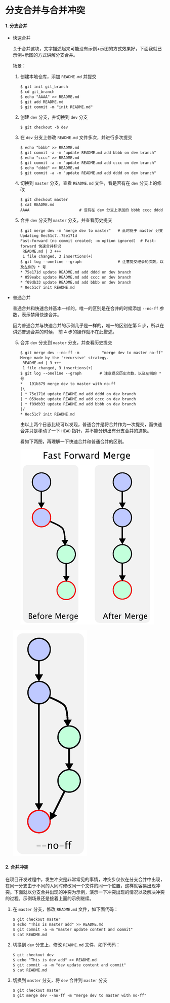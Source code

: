 # 分支合并与合并冲突

#### 1. 分支合并

* 快速合并

  关于合并这块，文字描述起来可能没有示例+示图的方式效果好，下面我就已示例+示图的方式讲解分支合并。

  场景：

  1. 创建本地仓库，添加 `README.md` 并提交

     ```shell
     $ git init git_branch
     $ cd git_branch
     $ echo "AAAA" >> README.md
     $ git add README.md
     $ git commit -m "init README.md"
     ```

  2. 创建 `dev` 分支，并切换到 `dev` 分支

     ```shell
     $ git checkout -b dev
     ```

  3. 在 `dev` 分支上修改 `README.md` 文件多次，并进行多次提交

     ```shell
     $ echo "bbbb" >> README.md
     $ git commit -a -m "update README.md add bbbb on dev branch"
     $ echo "cccc" >> README.md
     $ git commit -a -m "update README.md add cccc on dev branch"
     $ echo "dddd" >> README.md
     $ git commit -a -m "update README.md add dddd on dev branch"
     ```

  4. 切换到 `master` 分支，查看 `README.md` 文件，看是否有在 `dev` 分支上的修改

     ```shell
     $ git checkout master
     $ cat README.md
     AAAA                      # 没有在 dev 分支上添加的 bbbb cccc dddd
     ```

  5. 合并 `dev` 分支到 `master` 分支，并查看历史提交

     ```shell
     $ git merge dev -m "merge dev to master"   # 此时处于 master 分支
     Updating 0ec51c7..75e171d
     Fast-forward (no commit created; -m option ignored)  # Fast-forward 快速合并标识
      README.md | 3 +++
      1 file changed, 3 insertions(+)
     $ git log --oneline --graph                # 注意提交纪录的次数，以及左侧的 * 号
     * 75e171d update README.md add dddd on dev branch
     * 059eabc update README.md add cccc on dev branch
     * f09db33 update README.md add bbbb on dev branch
     * 0ec51c7 init README.md
     ```

* 普通合并

  普通合并和快速合并基本一样的，唯一的区别是在合并的时候添加 `--no-ff` 参数，表示禁用快速合并。

  因为普通合并与快速合并的示例几乎是一样的，唯一的区别在第 5 步，所以在讲述普通合并的时候， 前 4 步的操作就不在此赘述。

  5. 合并 `dev` 分支到 `master` 分支，并查看历史提交

     ```shell
     $ git merge dev --no-ff -m          "merge dev to master no-ff"
     Merge made by the 'recursive' strategy.
      README.md | 3 +++
      1 file changed, 3 insertions(+)
     $ git log --oneline --graph        # 注意提交历史次数，以及左侧的 * 号
     *   191b379 merge dev to master with no-ff
     |\
     | * 75e171d update README.md add dddd on dev branch
     | * 059eabc update README.md add cccc on dev branch
     | * f09db33 update README.md add bbbb on dev branch
     |/
     * 0ec51c7 init README.md
     ```

     由以上两个日志比较可以发现，普通合并是将合并作为一次提交，而快速合并只是移动了一下 `HEAD` 指针，并不能分辨出有分支合并的迹象。

     看如下两图，再理解一下快速合并和普通合并的区别。

     ![快速合并](../images/git_branch_05.png)

  ![普通合并](../images/git_branch_06.png)

#### 2. 合并冲突

在项目开发过程中，发生冲突是非常常见的事情，冲突步仅仅在分支合并中出现，在同一分支由于不同的人同时修改同一个文件的同一个位置，这样就容易出现冲突。下面就以分支合并出现的冲突为示例，演示一下冲突出现的情况以及解决冲突的过程。示例场景还是接着上面的示例继续。

1. 在 `master` 分支，修改 `README.md` 文件，如下面代码：

   ```shell
   $ git checkout master
   $ echo "This is master add" >> README.md
   $ git commit -a -m "master update content and commit"
   $ cat README.md
   ```

2. 切换到 `dev` 分支上，修改 `README.md` 文件，如下代码：

   ```shell
   $ git checkout dev
   $ echo "This is dev add" >> README.md
   $ git commit -a -m "dev update content and commit"
   $ cat README.md
   ```

3. 切换到 `master` 分支，将 `dev` 合并到 `master` 分支

   ```shell
   $ git checkout master
   $ git merge dev --no-ff -m "merge dev to master with no-ff"
   ```

   